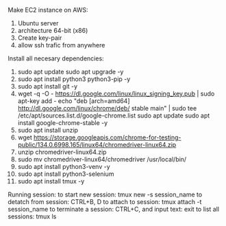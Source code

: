 Make EC2 instance on AWS:
1) Ubuntu server
2) architecture 64-bit (x86)
3) Create key-pair
4) allow ssh trafic from anywhere

Install all necesary dependencies:
1) sudo apt update
   sudo apt upgrade -y
2) sudo apt install python3 python3-pip -y
3) sudo apt install git -y
4) wget -q -O - https://dl.google.com/linux/linux_signing_key.pub | sudo apt-key add -
   echo "deb [arch=amd64] http://dl.google.com/linux/chrome/deb/ stable main" | sudo tee /etc/apt/sources.list.d/google-chrome.list
   sudo apt update
   sudo apt install google-chrome-stable -y
5) sudo apt install unzip
6) wget https://storage.googleapis.com/chrome-for-testing-public/134.0.6998.165/linux64/chromedriver-linux64.zip
7) unzip chromedriver-linux64.zip
8) sudo mv chromedriver-linux64/chromedriver /usr/local/bin/
9) sudo apt install python3-venv -y
10) sudo apt install python3-selenium
11) sudo apt install tmux -y

Running session:
to start new session: tmux new -s session_name
to detatch from session: CTRL+B, D
to attach to session: tmux attach -t session_name
to terminate a session: CTRL+C, and input text: exit
to list all sessions: tmux ls
